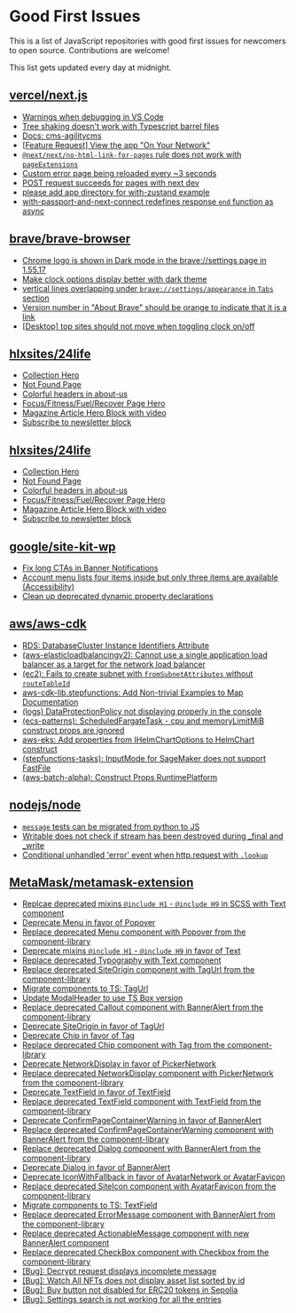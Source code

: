 # Good First Issues

This is a list of JavaScript repositories with good first issues for newcomers to open source. Contributions are welcome!

This list gets updated every day at midnight.

## [vercel/next.js](https://github.com/vercel/next.js)

- [Warnings when debugging in VS Code](https://github.com/vercel/next.js/issues/24349)
- [Tree shaking doesn't work with Typescript barrel files](https://github.com/vercel/next.js/issues/12557)
- [Docs: cms-agilitycms](https://github.com/vercel/next.js/issues/52867)
- [[Feature Request] View the app "On Your Network"](https://github.com/vercel/next.js/issues/11367)
- [`@next/next/no-html-link-for-pages` rule does not work with `pageExtensions`](https://github.com/vercel/next.js/issues/53473)
- [Custom error page being reloaded every ~3 seconds](https://github.com/vercel/next.js/issues/10024)
- [POST request succeeds for pages with next dev](https://github.com/vercel/next.js/issues/38863)
- [please add app directory for with-zustand example](https://github.com/vercel/next.js/issues/52858)
- [with-passport-and-next-connect redefines response `end` function as async](https://github.com/vercel/next.js/issues/51628)

## [brave/brave-browser](https://github.com/brave/brave-browser)

- [Chrome logo is shown in Dark mode in the brave://settings page in 1.55.17 ](https://github.com/brave/brave-browser/issues/31355)
- [Make clock options display better with dark theme](https://github.com/brave/brave-browser/issues/12061)
- [vertical lines overlapping under `brave://settings/appearance` in `Tabs` section](https://github.com/brave/brave-browser/issues/30100)
- [Version number in "About Brave" should be orange to indicate that it is a link](https://github.com/brave/brave-browser/issues/26040)
- [[Desktop] top sites should not move when toggling clock on/off](https://github.com/brave/brave-browser/issues/11484)

## [hlxsites/24life](https://github.com/hlxsites/24life)

- [Collection Hero](https://github.com/hlxsites/24life/issues/23)
- [Not Found Page](https://github.com/hlxsites/24life/issues/44)
- [Colorful headers in about-us](https://github.com/hlxsites/24life/issues/15)
- [Focus/Fitness/Fuel/Recover Page Hero](https://github.com/hlxsites/24life/issues/35)
- [Magazine Article Hero Block with video](https://github.com/hlxsites/24life/issues/31)
- [Subscribe to newsletter block](https://github.com/hlxsites/24life/issues/17)

## [hlxsites/24life](https://github.com/hlxsites/24life)

- [Collection Hero](https://github.com/hlxsites/24life/issues/23)
- [Not Found Page](https://github.com/hlxsites/24life/issues/44)
- [Colorful headers in about-us](https://github.com/hlxsites/24life/issues/15)
- [Focus/Fitness/Fuel/Recover Page Hero](https://github.com/hlxsites/24life/issues/35)
- [Magazine Article Hero Block with video](https://github.com/hlxsites/24life/issues/31)
- [Subscribe to newsletter block](https://github.com/hlxsites/24life/issues/17)

## [google/site-kit-wp](https://github.com/google/site-kit-wp)

- [Fix long CTAs in Banner Notifications](https://github.com/google/site-kit-wp/issues/6734)
- [Account menu lists four items inside but only three items are available (Accessibility)](https://github.com/google/site-kit-wp/issues/6636)
- [Clean up deprecated dynamic property declarations](https://github.com/google/site-kit-wp/issues/7202)

## [aws/aws-cdk](https://github.com/aws/aws-cdk)

- [RDS: DatabaseCluster Instance Identifiers Attribute](https://github.com/aws/aws-cdk/issues/25947)
- [(aws-elasticloadbalancingv2): Cannot use a single application load balancer as a target for the network load balancer](https://github.com/aws/aws-cdk/issues/17208)
- [(ec2): Fails to create subnet with `fromSubnetAttributes` without `routeTableId`](https://github.com/aws/aws-cdk/issues/19786)
- [aws-cdk-lib.stepfunctions: Add Non-trivial Examples to Map Documentation](https://github.com/aws/aws-cdk/issues/26707)
- [(logs) DataProtectionPolicy not displaying properly in the console](https://github.com/aws/aws-cdk/issues/26728)
- [(ecs-patterns): ScheduledFargateTask - cpu and memoryLimitMiB construct props are ignored](https://github.com/aws/aws-cdk/issues/26702)
- [aws-eks: Add properties from IHelmChartOptions to HelmChart construct](https://github.com/aws/aws-cdk/issues/26678)
- [(stepfunctions-tasks): InputMode for SageMaker does not support FastFile](https://github.com/aws/aws-cdk/issues/26653)
- [(aws-batch-alpha): Construct Props RuntimePlatform](https://github.com/aws/aws-cdk/issues/26484)

## [nodejs/node](https://github.com/nodejs/node)

- [`message` tests can be migrated from python to JS](https://github.com/nodejs/node/issues/47707)
- [Writable does not check if stream has been destroyed during _final and _write](https://github.com/nodejs/node/issues/39030)
- [Conditional unhandled 'error' event when http.request with `.lookup`](https://github.com/nodejs/node/issues/48771)

## [MetaMask/metamask-extension](https://github.com/MetaMask/metamask-extension)

- [Replcae deprecated mixins `@include H1` - `@include H9` in SCSS with Text component](https://github.com/MetaMask/metamask-extension/issues/20496)
- [Deprecate Menu in favor of Popover](https://github.com/MetaMask/metamask-extension/issues/20499)
- [Replace deprecated Menu component with Popover from the component-library](https://github.com/MetaMask/metamask-extension/issues/20498)
- [Deprecate mixins `@include H1` - `@include H9` in favor of Text](https://github.com/MetaMask/metamask-extension/issues/20497)
- [Replace deprecated Typography with Text component](https://github.com/MetaMask/metamask-extension/issues/17670)
- [Replace deprecated SiteOrigin component with TagUrl from the component-library](https://github.com/MetaMask/metamask-extension/issues/20489)
- [Migrate components to TS: TagUrl](https://github.com/MetaMask/metamask-extension/issues/19126)
- [Update ModalHeader to use TS Box version](https://github.com/MetaMask/metamask-extension/issues/20159)
- [Replace deprecated Callout component with BannerAlert from the component-library](https://github.com/MetaMask/metamask-extension/issues/20470)
- [Deprecate SiteOrigin in favor of TagUrl](https://github.com/MetaMask/metamask-extension/issues/20490)
- [Deprecate Chip in favor of Tag](https://github.com/MetaMask/metamask-extension/issues/20488)
- [Replace deprecated Chip component with Tag from the component-library](https://github.com/MetaMask/metamask-extension/issues/20487)
- [Deprecate NetworkDisplay in favor of PickerNetwork](https://github.com/MetaMask/metamask-extension/issues/20486)
- [Replace deprecated NetworkDisplay component with PickerNetwork from the component-library](https://github.com/MetaMask/metamask-extension/issues/20485)
- [Deprecate TextField in favor of TextField](https://github.com/MetaMask/metamask-extension/issues/20484)
- [Replace deprecated TextField component with TextField from the component-library](https://github.com/MetaMask/metamask-extension/issues/20483)
- [Deprecate ConfirmPageContainerWarning in favor of BannerAlert](https://github.com/MetaMask/metamask-extension/issues/20467)
- [Replace deprecated ConfirmPageContainerWarning component with BannerAlert from the component-library](https://github.com/MetaMask/metamask-extension/issues/20466)
- [Replace deprecated Dialog component with BannerAlert from the component-library](https://github.com/MetaMask/metamask-extension/issues/20463)
- [Deprecate Dialog in favor of BannerAlert](https://github.com/MetaMask/metamask-extension/issues/20464)
- [Deprecate IconWithFallback in favor of AvatarNetwork or AvatarFavicon](https://github.com/MetaMask/metamask-extension/issues/20460)
- [Replace deprecated SiteIcon component with AvatarFavicon from the component-library](https://github.com/MetaMask/metamask-extension/issues/20459)
- [Migrate components to TS: TextField](https://github.com/MetaMask/metamask-extension/issues/19127)
- [Replace deprecated ErrorMessage component with BannerAlert from the component-library](https://github.com/MetaMask/metamask-extension/issues/20394)
- [Replace deprecated ActionableMessage component with new BannerAlert component](https://github.com/MetaMask/metamask-extension/issues/19528)
- [Replace deprecated CheckBox component with Checkbox from the component-library](https://github.com/MetaMask/metamask-extension/issues/20163)
- [[Bug]: Decrypt request displays incomplete message](https://github.com/MetaMask/metamask-extension/issues/19549)
- [[Bug]: Watch All NFTs does not display asset list sorted by id](https://github.com/MetaMask/metamask-extension/issues/19875)
- [[Bug]: Buy button not disabled for ERC20 tokens in Sepolia](https://github.com/MetaMask/metamask-extension/issues/18949)
- [[Bug]: Settings search is not working for all the entries](https://github.com/MetaMask/metamask-extension/issues/19479)

